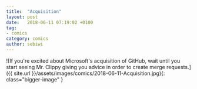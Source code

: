 ```yaml
---
title:  "Acquisition"
layout: post
date:   2018-06-11 07:19:02 +0100
tag:
- comics
category: comics
author: sebiwi
---
```


![If you're excited about Microsoft's acquisition of GitHub, wait until you start seeing Mr. Clippy giving you advice in order to create merge requests.]({{ site.url }}/assets/images/comics/2018-06-11-Acquisition.jpg){: class="bigger-image" }
